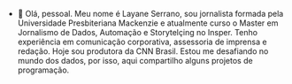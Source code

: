 - 👋 Olá, pessoal. Meu nome é Layane Serrano, sou jornalista formada pela Universidade Presbiteriana Mackenzie e atualmente curso o Master em Jornalismo de Dados, Automação e Storytelçing no Insper. 
Tenho experiência em comunicação corporativa, assessoria de imprensa e redação. Hoje sou produtora da CNN Brasil. 
Estou me desafiando no mundo dos dados, por isso, aqui compartilho alguns projetos de programação. 


